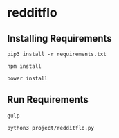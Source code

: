 # redditflo

## Installing Requirements
`pip3 install -r requirements.txt`

`npm install`

`bower install`

## Run Requirements
 `gulp`

 `python3 project/redditflo.py`